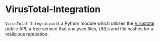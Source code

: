 # VirusTotal-Integration

``VirusTotal-Integration`` is a Python module which utilises the [Virustotal](https://www.virustotal.com/) public API, a free service that analyses files, URLs and file hashes for a malicious reputation.